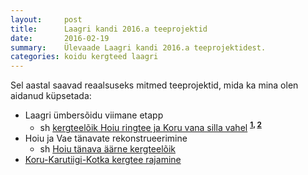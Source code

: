```yaml
---
layout:     post
title:      Laagri kandi 2016.a teeprojektid
date:       2016-02-19
summary:    Ülevaade Laagri kandi 2016.a teeprojektidest.
categories: koidu kergteed laagri
---
```


Sel aastal saavad reaalsuseks mitmed teeprojektid, mida ka mina olen aidanud küpsetada:

* Laagri ümbersõidu viimane etapp
  * sh [kergteelõik Hoiu ringtee ja Koru vana silla vahel](https://github.com/tormi/KOV/issues/7) 
  <sup>**[1](https://www.facebook.com/koidu/posts/958330724200518),
  [2](https://www.facebook.com/koidu/photos/a.155198554513743.35528.149063245127274/974489195918004/)**</sup>
* Hoiu ja Vae tänavate rekonstrueerimine
  * sh [Hoiu tänava äärne kergteelõik](https://github.com/tormi/KOV/issues/11)
* [Koru-Karutiigi-Kotka kergtee rajamine](https://github.com/tormi/KOV/issues/6)

<script src="https://embed.github.com/view/geojson/tormi/KOV/blob/master/kaardid/Koru_DP_KLV.geojson"></script>
